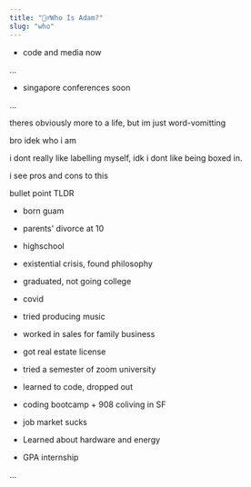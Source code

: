 ```yaml
---
title: "🤷‍♂️Who Is Adam?"
slug: "who"
---
```


+ code and media now

...

+ singapore conferences soon

...

theres obviously more to a life, but im just word-vomitting

bro idek who i am

i dont really like labelling myself, idk i dont like being boxed in.

i see pros and cons to this

bullet point TLDR


+ born guam

+ parents' divorce at 10

+ highschool

+ existential crisis, found philosophy

+ graduated, not going college

+ covid

+ tried producing music

+ worked in sales for family business

+ got real estate license

+ tried a semester of zoom university

+ learned to code, dropped out

+ coding bootcamp + 908 coliving in SF

+ job market sucks

+ Learned about hardware and energy

+ GPA internship

...

